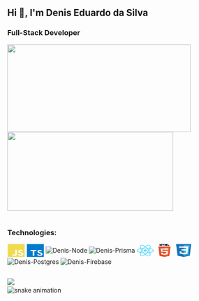 ## Hi 👋, I'm Denis Eduardo da Silva
### Full-Stack Developer
<div>
  <a href="https://github.com/DenisEdSilva/DenisEdSilva">
  <img height=200 width=420 align="center" src="https://github-readme-stats.vercel.app/api?username=DenisEdSilva&show_icons=true&theme=dark"/>
</a>
<a href="https://github.com/DenisEdSilva/convoychat">
  <img height=180 width=380 align="center" src="https://github-readme-stats.vercel.app/api/top-langs?username=DenisEdSilva&layout=compact&langs_count=8&card_width=380&theme=dark"/>
</a>
</div>

<div style="display: inline-block"><br>
  <h3 align="left">Technologies:</h3>
  <img align="center" alt="Denis-Js" height="30" width="40"
    src="https://raw.githubusercontent.com/devicons/devicon/master/icons/javascript/javascript-plain.svg">
<img align="center" alt="Denis-Ts" height="30" width="40"
    src="https://raw.githubusercontent.com/devicons/devicon/master/icons/typescript/typescript-plain.svg">
<img align="center" alt="Denis-Node" height="30" width="40" 
    src="https://cdn.jsdelivr.net/gh/devicons/devicon@latest/icons/nodejs/nodejs-original.svg">
<img align="center" alt="Denis-Prisma" height="30" width="40" 
    src="https://cdn.jsdelivr.net/gh/devicons/devicon@latest/icons/prisma/prisma-original.svg">
<img align="center" alt="Denis-React" height="30" width="40"
    src="https://raw.githubusercontent.com/devicons/devicon/master/icons/react/react-original.svg">
<img align="center" alt="Denis-HTML5" height="30" width="40"
    src="https://raw.githubusercontent.com/devicons/devicon/master/icons/html5/html5-original-wordmark.svg">
<img align="center" alt="Denis-CSS3" height="30" width="40"
    src="https://raw.githubusercontent.com/devicons/devicon/master/icons/css3/css3-original.svg">
<img align="center" alt="Denis-Postgres" height="30" width="40" 
    src="https://cdn.jsdelivr.net/gh/devicons/devicon@latest/icons/postgresql/postgresql-original.svg">
<img align="center" alt="Denis-Firebase" height="30" width="40" 
    src="https://cdn.jsdelivr.net/gh/devicons/devicon@latest/icons/firebase/firebase-original.svg">
</div>



##

<div>
  <a href="https://www.linkedin.com/in/denis-eduardo-da-silva-37a344185" target="_blank"><img src="https://img.shields.io/badge/-LinkedIn-%230077B5?style=for-the-badge&logo=linkedin&logoColor=white" target="_blank"></a> 
</div>

<picture>
  <source media="(prefers-color-scheme: dark)" srcset="https://raw.githubusercontent.com/DenisEdSilva/DenisEdSilva/output/github-contribution-grid-snake-dark.svg">
  <source media="(prefers-color-scheme: light)" srcset="https://raw.githubusercontent.com/DenisEdSilva/DenisEdSilva/output/github-contribution-grid-snake.svg">
  <img alt="snake animation" src="https://raw.githubusercontent.com/DenisEdSilva/DenisEdSilva/output/github-contribution-grid-snake.svg">
</picture>
